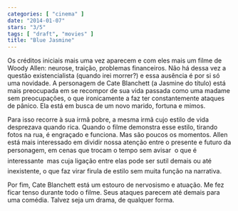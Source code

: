 ```yaml
---
categories: [ "cinema" ]
date: "2014-01-07"
stars: "3/5"
tags: [ "draft", "movies" ]
title: "Blue Jasmine"
---
```

Os créditos iniciais mais uma vez aparecem e com eles mais um filme de
Woody Allen: neurose, traição, problemas financeiros. Não há dessa vez
a questão existencialista (quando irei morrer?) e essa ausência é por
si só uma novidade. A personagem de Cate Blanchett (a Jasmine do título)
está mais preocupada em se recompor de sua vida passada como uma madame
sem preocupações, o que ironicamente a faz ter constantemente ataques
de pânico. Ela está em busca de um novo marido, fortuna e mimos.

Para isso recorre à sua irmã pobre, a mesma irmã cujo estilo de vida
desprezava quando rica. Quando o filme demonstra esse estilo, tirando
fotos na rua, é engraçado e funciona. Mas são poucos os momentos. Allen
está mais interessado em dividir nossa atenção entre o presente e
futuro da personagem, em cenas que trocam o tempo sem avisar  o que
é interessante  mas cuja ligação entre elas pode ser sutil demais
ou até inexistente, o que faz virar firula de estilo sem muita função
na narrativa.

Por fim, Cate Blanchett está um estouro de nervosismo e atuação. Me
fez ficar tenso durante todo o filme. Seus ataques parecem até demais
para uma comédia. Talvez seja um drama, de qualquer forma.
